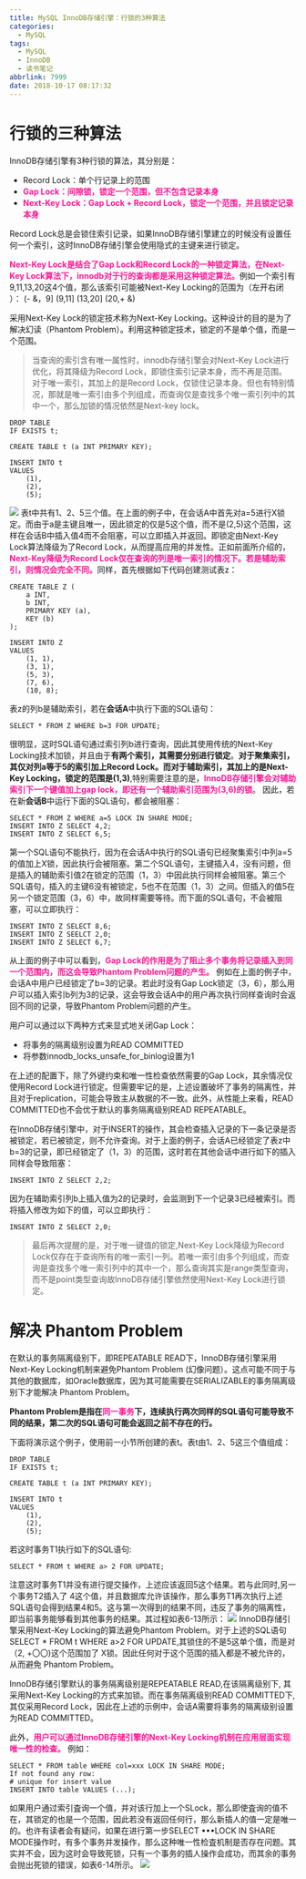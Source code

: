 ```yaml
---
title: MySQL InnoDB存储引擎：行锁的3种算法
categories:
  - MySQL
tags:
  - MySQL
  - InnoDB
  - 读书笔记
abbrlink: 7999
date: 2018-10-17 08:17:32
---
```

# 行锁的三种算法
InnoDB存储引擎有3种行锁的算法，其分别是：
* Record Lock：单个行记录上的范围
* <font color=DeepPink>**Gap Lock：间隙锁，锁定一个范围，但不包含记录本身**</font>
* <font color=DeepPink>**Next-Key Lock：Gap Lock + Record Lock，锁定一个范围，并且锁定记录本身**</font>

Record Lock总是会锁住索引记录，如果InnoDB存储引擎建立的时候没有设置任何一个索引，这时InnoDB存储引擎会使用隐式的主键来进行锁定。

<font color=DeepPink>**Next-Key Lock是结合了Gap Lock和Record Lock的一种锁定算法，在Next-Key Lock算法下，innodb对于行的查询都是采用这种锁定算法。**</font>例如一个索引有9,11,13,20这4个值，那么该索引可能被Next-Key Locking的范围为（左开右闭 ）：
(- &，9]
(9,11]
(13,20]
(20,+ &)

采用Next-Key Lock的锁定技术称为Next-Key Locking。这种设计的目的是为了解决幻读（Phantom Problem）。利用这种锁定技术，锁定的不是单个值，而是一个范围。

>当查询的索引含有唯一属性时，innodb存储引擎会对Next-Key Lock进行优化，将其降级为Record Lock，即锁住索引记录本身，而不再是范围。
对于唯一索引，其加上的是Record Lock，仅锁住记录本身。但也有特别情况，那就是唯一索引由多个列组成，而查询仅是查找多个唯一索引列中的其中一个，那么加锁的情况依然是Next-key lock。

```
DROP TABLE
IF EXISTS t;

CREATE TABLE t (a INT PRIMARY KEY);

INSERT INTO t
VALUES
	(1),
	(2),
	(5);
```
![](/images/mysql-innodb-row-lock-algorithm/唯一索引的锁定示例.png)
表t中共有1、2、5三个值。在上面的例子中，在会话A中首先对a=5进行X锁定。而由于a是主键且唯一，因此锁定的仅是5这个值，而不是(2,5)这个范围，这样在会话B中插入值4而不会阻塞，可以立即插入并返回。即锁定由Next-Key Lock算法降级为了Record Lock，从而提高应用的并发性。正如前面所介绍的，<font color=DeepPink>**Next-Key降级为Record Lock仅在查询的列是唯一索引的情况下。若是辅助索引，则情况会完全不同。**</font>同样，首先根据如下代码创建测试表z：
```
CREATE TABLE Z (
	a INT,
	b INT,
	PRIMARY KEY (a),
	KEY (b)
);

INSERT INTO Z
VALUES
	(1, 1),
	(3, 1),
	(5, 3),
	(7, 6),
	(10, 8);
```
表z的列b是辅助索引，若在**会话A**中执行下面的SQL语句：
```
SELECT * FROM Z WHERE b=3 FOR UPDATE;
```
很明显，这时SQL语句通过索引列b进行查询，因此其使用传统的Next-Key Locking技术加锁，并且由于**有两个索引，其需要分别进行锁定**。**对于聚集索引，其仅对列a等于5的索引加上Record Lock。而对于辅助索引，其加上的是Next-Key Locking，锁定的范围是(1,3)**,特别需要注意的是，<font color=DeepPink>**InnoDB存储引擎会对辅助索引下一个键值加上gap lock，即还有一个辅助索引范围为(3,6)的锁**</font>。 因此，若在新**会话B**中运行下面的SQL语句，都会被阻塞：
```
SELECT * FROM Z WHERE a=5 LOCK IN SHARE MODE;
INSERT INTO Z SELECT 4,2;
INSERT INTO Z SELECT 6,5;
```
第一个SQL语句不能执行，因为在会话A中执行的SQL语句已经聚集索引中列a=5的值加上X锁，因此执行会被阻塞。第二个SQL语句，主键插入4，没有问题，但是插入的辅助索引值2在锁定的范围（1，3）中因此执行同样会被阻塞。第三个SQL语句，插入的主键6没有被锁定，5也不在范围（1，3）之间。但插入的值5在另一个锁定范围（3，6）中，故同样需要等待。而下面的SQL语句，不会被阻塞，可以立即执行：
```
INSERT INTO Z SELECT 8,6;
INSERT INTO Z SEELCT 2,0;
INSERT INTO Z SELECT 6,7;
```
从上面的例子中可以看到，<font color=DeepPink>**Gap Lock的作用是为了阻止多个事务将记录插入到同一个范围内，而这会导致Phantom Problem问题的产生。**</font> 例如在上面的例子中，会话A中用户已经锁定了b=3的记录。若此时没有Gap Lock锁定（3，6），那么用户可以插入索引b列为3的记录，这会导致会话A中的用户再次执行同样查询时会返回不同的记录，导致Phantom Problem问题的产生。

用户可以通过以下两种方式来显式地关闭Gap Lock：
* 将事务的隔离级别设置为READ COMMITTED
* 将参数innodb_locks_unsafe_for_binlog设置为1

在上述的配置下，除了外键约束和唯一性检查依然需要的Gap Lock，其余情况仅使用Record Lock进行锁定。但需要牢记的是，上述设置破坏了事务的隔离性，并且对于replication，可能会导致主从数据的不一致。此外，从性能上来看，READ COMMITTED也不会优于默认的事务隔离级别READ REPEATABLE。

在InnoDB存储引擎中，对于INSERT的操作，其会检查插入记录的下一条记录是否被锁定，若已被锁定，则不允许查询。对于上面的例子，会话A已经锁定了表z中b=3的记录，即已经锁定了（1，3）的范围，这时若在其他会话中进行如下的插入同样会导致阻塞：
```
INSERT INTO Z SELECT 2,2;
```
因为在辅助索引列b上插入值为2的记录时，会监测到下一个记录3已经被索引。而将插入修改为如下的值，可以立即执行：
```
INSERT INTO Z SELECT 2,0;
```
> 最后再次提醒的是，对于唯一键值的锁定,Next-Key Lock降级为Record Lock仅存在于查询所有的唯一索引一列。若唯一索引由多个列组成，而查询是查找多个唯一索引列中的其中一个，那么查询其实是range类型查询，而不是point类型查询故InnoDB存储引擎依然使用Next-Key Lock进行锁定。

# 解决 Phantom Problem

在默认的事务隔离级别下，即REPEATABLE READ下，InnoDB存储引擎采用
Next-Key Locking机制来避免Phantom Problem (幻像问题）。这点可能不同于与其他的数据库，如Oracle数据库，因为其可能需要在SERIALIZABLE的事务隔离级别下才能解决 Phantom Problem。

**Phantom Problem是指在<font color=DeepPink>**同一事务**</font>下，连续执行两次同样的SQL语句可能导致不同的结果，第二次的SQL语句可能会返回之前不存在的行。**

下面将演示这个例子，使用前一小节所创建的表t。表t由1、2、5这三个值组成：
```
DROP TABLE
IF EXISTS t;

CREATE TABLE t (a INT PRIMARY KEY);

INSERT INTO t
VALUES
	(1),
	(2),
	(5);
```

若这时事务T1执行如下的SQL语句:
```
SELECT * FROM t WHERE a> 2 FOR UPDATE;
```
注意这时事务T1并没有进行提交操作，上述应该返回5这个结果。若与此同时,另一个事务T2插入了 4这个值，并且数据库允许该操作，那么事务T1再次执行上述SQL语句会得到结果4和5。这与第一次得到的结果不同，违反了事务的隔离性，即当前事务能够看到其他事务的结果。其过程如表6-13所示：
![](/images/mysql-innodb-row-lock-algorithm/幻读问题演示.png)
InnoDB存储引擎采用Next-Key Locking的算法避免Phantom Problem。对于上述的SQL语句SELECT * FROM t WHERE a>2 FOR UPDATE,其锁住的不是5这单个值，而是对（2, +〇〇)这个范围加了 X锁。因此任何对于这个范围的插入都是不被允许的，从而避免 Phantom Problem。

InnoDB存储引擎默认的事务隔离级别是REPEATABLE READ,在该隔离级别下,
其采用Next-Key Locking的方式来加锁。而在事务隔离级别READ COMMITTED下,其仅采用Record Lock，因此在上述的示例中，会话A需要将事务的隔离级别设置为READ COMMITTED。

此外，<font color=DeepPink>**用户可以通过InnoDB存储引擎的Next-Key Locking机制在应用层面实现唯一性的检查。**</font> 例如：
```
SELECT * FROM table WHERE col=xxx LOCK IN SHARE MODE;
If not found any row:
# unique for insert value
INSERT INTO table VALUES (...);
```
如果用户通过索引査询一个值，并对该行加上一个SLock，那么即使査询的值不在，其锁定的也是一个范围，因此若没有返回任何行，那么新插人的值一定是唯一的。也许有读者会有疑问，如果在进行第一步SELECT •••LOCK IN SHARE MODE操作时，有多个事务并发操作，那么这种唯一性检査机制是否存在问题。其实并不会，因为这时会导致死锁，只有一个事务的插人操作会成功，而其余的事务会抛出死锁的错误，如表6-14所示。
![](/images/mysql-innodb-row-lock-algorithm/唯一性检查.png)